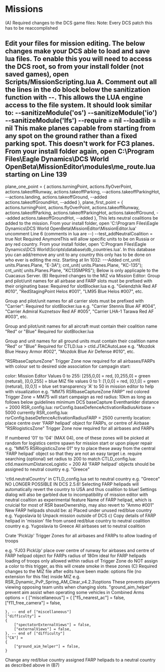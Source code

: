 # Missions
(A) Required changes to the DCS game files:
Note: Every DCS patch this has to be reaccomplished

Edit your files for mission editing. The below changes make your DCS able to load and save lua files. To enable this you will need to access the DCS root, so from your install folder (not saved games), open Scripts/MissionScripting.lua A. Comment out all the lines in the do block below the sanitization function with -\-. This allows the LUA engine access to the file system. It should look similar to:
  --sanitizeModule('os')
  --sanitizeModule('io')
  --sanitizeModule('lfs')
  --require = nil
  --loadlib = nil
This make planes capable from starting from any spot on the ground rather than a fixed parking spot. This doesn't work for FC3 planes. From your install folder again, open C:\Program Files\Eagle Dynamics\DCS World OpenBeta\MissionEditor\modules\me_route.lua starting on Line 139
--
 plane_one_point = {
 	actions.turningPoint, 
 	actions.flyOverPoint,
 	actions.takeoffRunway, 
 	actions.takeoffParking,
 	--actions.takeoffParkingHot, 
 	--actions.landing,
 	actions.takeoffGround,	--added 
 	actions.takeoffGroundHot, --added
 },
 plane_first_point = {
 	actions.turningPoint,
 	actions.flyOverPoint,
 	actions.takeoffRunway, 
 	actions.takeoffParking, 
 	actions.takeoffParkingHot, 
 	actions.takeoffGround,	--added 
 	actions.takeoffGroundHot, --added
 },	
This lets neutral coalitions be added to the mission. From your install folder, open 'C:\Program Files\Eagle Dynamics\DCS World OpenBeta\MissionEditor\MissionEditor.lua' uncomment Line 6 (comments in lua are --)
--test_addNeutralCoalition = true
Not Required AnymoreThis will allow specific units to be on Russia or any red country. From your install folder, open 'C:Program Files\Eagle Dynamics\DCS World\Scripts\database\db_countries.lua'. In this database you can add/remove any unit to any country this only has to be done on who ever is editing the miz. Starting at lin 1032:
---Added
	cnt_unit( units.Planes.Plane, "E-3A");
	cnt_unit( units.Planes.Plane, "KC-135");
	cnt_unit( units.Planes.Plane, "KC135MPRS");
Below is only applicaple to the Cuacasus Server.
(B) Required changes to the MIZ via Mission Editor:
Group and pilot/unit names for all airbase and FARP slots must be prefixed with their originating base: Required for slotBlocker.lua e.g. "Gelendzhik Red AF #010", "RedStagingPoint Helos #001", "LM95 Blue Helos #007", etc.

Group and pilot/unit names for all carrier slots must be prefixed with "Carrier": Required for slotBlocker.lua e.g. "Carrier Stennis Blue AF #004", "Carrier Admiral Kuznetsov Red AF #005", "Carrier LHA-1 Tarawa Red AF #003", etc.

Group and pilot/unit names for all aircraft must contain their coalition name "Red" or "Blue" Required for slotBlocker.lua

Group and unit names for all ground units must contain their coalition name "Red" or "Blue" Required for CTLD.lua > ctld.JTACAutoLase e.g. "Mozdok Blue Heavy Armor #002", "Mozdok Blue Air Defense #010", etc.

"RSRbaseCaptureZone" Trigger Zone now required for all airbases/FARPs with colour set to desired side association for campagin start:

color:
Mission Editor Values 0 to 255: [255,0,0] = red, [0,255,0] = green (netural), [0,0,255] = blue
MIZ file values 0 to 1: [1,0,0] = red, [0,1,0] = green (netural), [0,0,1] = blue
set transparency 'A' to 50 in mission editor to help with visualization
e.g. "MM75 RSRbaseCaptureZone FARP" red colored Trigger Zone = MM75 will start campaign as red
radius: 10km as long as follows below guidelines
minimum DCS baseCapture Eventhanlder distance = 2000
RSR_config.lua: rsrConfig.baseDefenceActivationRadiusAirbase = 5000 currently
RSR_config.lua: rsrConfig.baseDefenceActivationRadiusFARP = 2500 currently
location: place centre over 'FARP helipad' object for FARPs, or centre of Airbase
"RSRlogisticsZone" Trigger Zone now required for all airbases and FARPs

If numbered '01' to '04' (MAX 04), one of these zones will be picked at random for logistics centre spawn for mission start or upon player repair
e.g. "MM75 RSRlogisticsZone 01"
try to place these away from the central 'FARP helipad' object so that they are not an easy target i.e. require searching
(optional) set radius to 200 to match CTLD_config.lua: ctld.maximumDistanceLogistic = 200
All 'FARP helipad' objects should be assigned to neutral country e.g. "Greece"

'ctld.neutralCountry' in CTLD_config.lua set to neutral country e.g. "Greece"
NO LONGER POSSIBLE IN DCS 2.5.6!
Selecting FARP helipads will automatically revert the country to USA and thus coalition to blue!
Settings dialog will also be garbled due to incompatibility of mission editor with neutral coaltion as experimental feature
Name of FARP helipad, which is cruicial for most of RSR baseOwnership, may also revert to "Ammo #001"
New FARP helipads should be: a) Placed under unused red/blue country e.g. Yugoslavia b) Unpack mission outside of DCS c) Copy details of FARP helipad in 'mission' file from unsed red/blue country to neutral coalition country e.g. Yugoslavia to Greece
All airbases set to neutral coalition

Crate 'PickUp' Trigger Zones for all airbases and FARPs to allow loading of troops

e.g. 'FJ03 PickUp'
place over centre of runway for airbases and centre of FARP helipad object for FARPs
radius of 180m ideal for FARP helipads
loading of troops only allowed within radius of Trigger Zone
do NOT assign a color to this trigger, as this will create smoke in these zones
(C) Required changes to the MIZ file after edits have been made:
options file (no extension for this file) inside MIZ e.g. RSR_Dynamic_PvP_Spring_AM_Clear_v4.2.3\options
These prevents players viewing opposing team units when changing slots.
"ground_aim_helper" prevent aim assist when operating some vehicles in Combined Arms
options = 
{
    ["miscellaneous"] = 
    {
        ["f5_nearest_ac"] = false,
        ["f11_free_camera"] = false,

    }, -- end of ["miscellaneous"]
    ["difficulty"] = 
    {
        ["spectatorExternalViews"] = false,
        ["externalViews"] = false,
    }, -- end of ["difficulty"]
	["CA"] =
	{
		["ground_aim_helper"] = false,
	}
Change any red/blue country assigned FARP helipads to a neutral country as described above in (B7)
